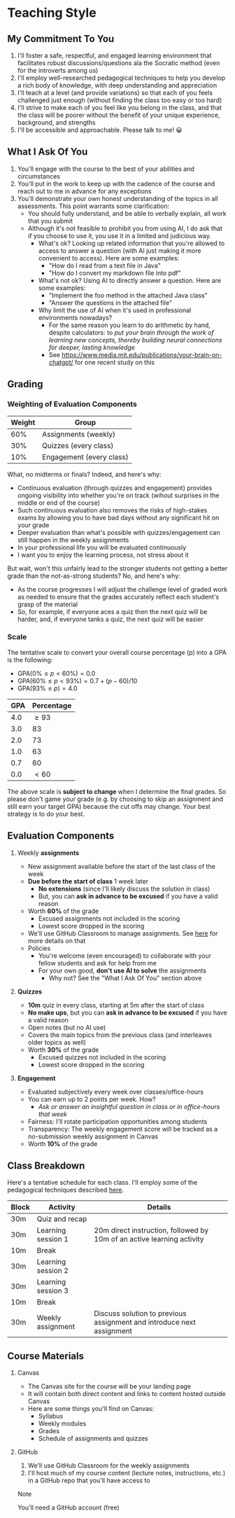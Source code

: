 # Teaching Style

## My Commitment To You

1. I'll foster a safe, respectful, and engaged learning environment that facilitates robust discussions/questions ala the Socratic method (even for the introverts among us)
2. I'll employ well-researched pedagogical techniques to help you develop a rich body of knowledge, with deep understanding and appreciation
3. I'll teach at a level (and provide variations) so that each of you feels challenged just enough (without finding the class too easy or too hard)
4. I'll strive to make each of you feel like you belong in the class, and that the class will be poorer without the benefit of your unique experience, background, and strengths
5. I'll be accessible and approachable. Please talk to me! 😀


## What I Ask Of You

1. You'll engage with the course to the best of your abilities and circumstances
2. You'll put in the work to keep up with the cadence of the course and reach out to me in advance for any exceptions
3. You'll demonstrate your own honest understanding of the topics in all assessments. This point warrants some clarification:
   - You should fully understand, and be able to verbally explain, all work that you submit
   - Although it's not feasible to prohibit you from using AI, I do ask that if you choose to use it, you use it in a limited and judicious way. 
     - What's ok? Looking up related information that you're allowed to access to answer a question (with AI just making it more convenient to access). Here are some examples:
       - "How do I read from a text file in Java"
       - "How do I convert my markdown file into pdf"
     - What's not ok? Using AI to directly answer a question. Here are some examples:
       - "Implement the foo method in the attached Java class"
       - "Answer the questions in the attached file"
     - Why limit the use of AI when it's used in professional environments nowadays?
       - For the same reason you learn to do arithmetic by hand, despite calculators: to *put your brain through the work of learning new concepts, thereby building neural connections for deeper, lasting knowledge*
       - See https://www.media.mit.edu/publications/your-brain-on-chatgpt/ for one recent study on this


## Grading

### Weighting of Evaluation Components

| Weight | Group                    |
| ------ | ------------------------ |
| 60%    | Assignments (weekly)     |
| 30%    | Quizzes (every class)    |
| 10%    | Engagement (every class) |

What, no midterms or finals? Indeed, and here's why:

- Continuous evaluation (through quizzes and engagement) provides ongoing visibility into whether you're on track (wihout surprises in the middle or end of the course)
- Such continuous evaluation also removes the risks of high-stakes exams by allowing you to have bad days without any significant hit on your grade
- Deeper evaluation than what's possible with quizzes/engagement can still happen in the weekly assignments
- In your professional life you will be evaluated continuously
- I want you to enjoy the learning process, not stress about it

But wait, won't this unfairly lead to the stronger students not getting a better grade than the not-as-strong students? No, and here's why:

- As the course progresses I will adjust the challenge level of graded work as needed to ensure that the grades accurately reflect each student's grasp of the material
- So, for example, if everyone aces a quiz then the next quiz will be harder, and, if everyone tanks a quiz, the next quiz will be easier

### Scale

The tentative scale to convert your overall course percentage (p) into a GPA is the following:

- $\text{GPA}(0\% \le p \lt 60\%) = 0.0$
- $\text{GPA}(60\% \le p \lt 93\%) = 0.7 + (p - 60)/10$
- $\text{GPA}(93\% \le p) = 4.0$

| GPA  | Percentage |
| :--- | :--------- |
| 4.0  | $\ge 93$   |
| 3.0  | 83         |
| 2.0  | 73         |
| 1.0  | 63         |
| 0.7  | 60         |
| 0.0  | $\lt 60$   |

The above scale is **subject to change** when I determine the final grades. So please don't game your grade (e.g. by choosing to skip an assignment and still earn your target GPA) because the cut offs may change. Your best strategy is to do your best.

## Evaluation Components

1. Weekly **assignments**
   - New assignment available before the start of the last class of the week
   - **Due before the start of class** 1 week later
     - **No extensions** (since I'll likely discuss the solution in class)
     - But, you can **ask in advance to be excused** if you have a valid reason 
   - Worth **60%** of the grade
     - Excused assignments not included in the scoring
     - Lowest score dropped in the scoring
   - We'll use GitHub Classroom to manage assignments. See [here](./gh-classroom.md) for more details on that
   - Policies
     - You're welcome (even encouraged) to collaborate with your fellow students and ask for help from me
     - For your own good, **don't use AI to solve** the assignments
       - Why not? See the "What I Ask Of You" section above
   
2. **Quizzes**
   - **10m** quiz in every class, starting at 5m after the start of class
   - **No make ups**, but you can **ask in advance to be excused** if you have a valid reason 
    - Open notes (but no AI use)
    - Covers the main topics from the previous class (and interleaves older topics as well)
    - Worth **30%** of the grade
      - Excused quizzes not included in the scoring
      - Lowest score dropped in the scoring

3. **Engagement**

   - Evaluated subjectively every week over classes/office-hours
   - You can earn up to 2 points per week. How?
     - *Ask or answer an insightful question in class or in office-hours that week*
   - Fairness: I'll rotate participation opportunities among students 
   - Transparency: The weekly engagement score will be tracked as a no-submission weekly assignment in Canvas
    - Worth **10%** of the grade


## Class Breakdown

Here's a tentative schedule for each class. I'll employ some of the pedagogical techniques described [here](./pedagogy.md).

| Block | Activity           | Details                                                                |
| ----- | ------------------ | ---------------------------------------------------------------------- |
| 30m   | Quiz and recap     |                                                                        |
| 30m   | Learning session 1 | 20m direct instruction, followed by 10m of an active learning activity |
| 10m   | Break              |                                                                        |
| 30m   | Learning session 2 |                                                                        |
| 30m   | Learning session 3 |                                                                        |
| 10m   | Break              |                                                                        |
| 30m   | Weekly assignment  | Discuss solution to previous assignment and introduce next assignment  |

## Course Materials

1. Canvas

   - The Canvas site for the course will be your landing page
   - It will contain both direct content and links to content hosted outside Canvas
   - Here are some things you'll find on Canvas:
     - Syllabus
     - Weekly modules
     - Grades
     - Schedule of assignments and quizzes

2. GitHub

   1. We'll use GitHub Classroom for the weekly assignments
   2. I'll host much of my course content (lecture notes, instructions, etc.) in a GitHub repo that you'll have access to

    > [!NOTE]
    > You'll need a GitHub account (free)
